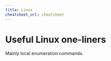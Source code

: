 ```yaml
---
title: Linux
cheatsheet_url: cheatsheet
---
```


# Useful Linux one-liners

Mainly local enumeration commands.

